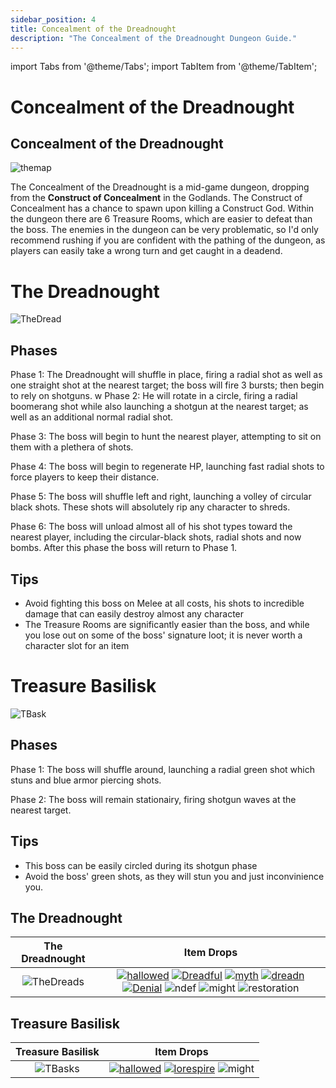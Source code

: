 ```yaml
---
sidebar_position: 4
title: Concealment of the Dreadnought
description: "The Concealment of the Dreadnought Dungeon Guide."
---
```


import Tabs from '@theme/Tabs';
import TabItem from '@theme/TabItem';

# Concealment of the Dreadnought

<Tabs>
  <TabItem value="The Dungeon" label="The Dungeon" default>

## Concealment of the Dreadnought

![themap](https://cdn.discordapp.com/attachments/953134990428868629/1028900731501162546/concealmap.png)

The Concealment of the Dreadnought is a mid-game dungeon, dropping from the **Construct of Concealment** in the Godlands. The Construct of Concealment has a chance to spawn upon killing a Construct God. Within the dungeon there are 6 Treasure Rooms, which are easier to defeat than the boss. The enemies in the dungeon can be very problematic, so I'd only recommend rushing if you are confident with the pathing of the dungeon, as players can easily take a wrong turn and get caught in a deadend.

  </TabItem>
  <TabItem value="The Boss" label="The Boss">

# The Dreadnought

![TheDread](https://cdn.discordapp.com/attachments/953134990428868629/1028901114885718066/Dreadnoughtboss.png)

## Phases

Phase 1: The Dreadnought will shuffle in place, firing a radial shot as well as one straight shot at the nearest target; the boss will fire 3 bursts; then begin to rely on shotguns.
w
Phase 2: He will rotate in a circle, firing a radial boomerang shot while also launching a shotgun at the nearest target; as well as an additional normal radial shot.

Phase 3: The boss will begin to hunt the nearest player, attempting to sit on them with a plethera of shots.

Phase 4: The boss will begin to regenerate HP, launching fast radial shots to force players to keep their distance.

Phase 5: The boss will shuffle left and right, launching a volley of circular black shots. These shots will absolutely rip any character to shreds.

Phase 6: The boss will unload almost all of his shot types toward the nearest player, including the circular-black shots, radial shots and now bombs. After this phase the boss will return to Phase 1.

## Tips

<ul>
<li>Avoid fighting this boss on Melee at all costs, his shots to incredible damage that can easily destroy almost any character</li>

<li>The Treasure Rooms are significantly easier than the boss, and while you lose out on some of the boss' signature loot; it is never worth a character slot for an item</li>
</ul>

  </TabItem>
  <TabItem value="Treasure Rooms" label="Treasure Rooms">

# Treasure Basilisk

![TBask](https://cdn.discordapp.com/attachments/953134990428868629/1028901486698168390/treasurebasilisk.png)

## Phases

Phase 1: The boss will shuffle around, launching a radial green shot which stuns and blue armor piercing shots.

Phase 2: The boss will remain stationairy, firing shotgun waves at the nearest target.

## Tips

<ul>
<li>This boss can be easily circled during its shotgun phase</li>

<li>Avoid the boss' green shots, as they will stun you and just inconvinience you.</li>
</ul>

  </TabItem>
  <TabItem value="Item Drops" label="Item Drops">

## The Dreadnought

The Dreadnought            |  Item Drops
:-------------------------:|:-------------------------:
![TheDreads](https://cdn.discordapp.com/attachments/953134990428868629/1028901114885718066/Dreadnoughtboss.png)  | [![hallowed](https://vwiki.valorserver.com/api/item/picture/hallowed%20shield)](https://wiki.valorserver.com/docs/items/abilities/shield/legendary/hallowed_shield) [![Dreadful](https://vwiki.valorserver.com/api/item/picture/bow%20of%20dreadful%20reign)](https://wiki.valorserver.com/docs/items/weapons/bows/ut/bow_of_dreadful_reign) [![myth](https://vwiki.valorserver.com/api/item/picture/mythical%20basilisk%20venom)](https://wiki.valorserver.com/docs/items/abilities/poisons/ut/mythical_basilisk_venom) [![dreadn](https://vwiki.valorserver.com/api/item/picture/rally%20of%20the%20dreadnought)](https://wiki.valorserver.com/docs/items/weapons/swords/ut/rally_of_the_dreadnought) [![Denial](https://cdn.discordapp.com/attachments/953134990428868629/1028899472077500418/unknown.png)](https://wiki.valorserver.com/docs/items/abilities/quivers/ut/quiver_of_denial) ![ndef](https://vwiki.valorserver.com/api/item/picture/potion%20of%20defense) ![might](https://vwiki.valorserver.com/api/item/picture/potion%20of%20might) ![restoration](https://vwiki.valorserver.com/api/item/picture/potion%20of%20restoration)

## Treasure Basilisk

Treasure Basilisk          |  Item Drops
:-------------------------:|:-------------------------:
![TBasks](https://cdn.discordapp.com/attachments/953134990428868629/1028901486698168390/treasurebasilisk.png)  |  [![hallowed](https://vwiki.valorserver.com/api/item/picture/hallowed%20shield)](https://wiki.valorserver.com/docs/items/abilities/shield/legendary/hallowed_shield) [![lorespire](https://vwiki.valorserver.com/api/item/picture/lorespire%20robe)](https://wiki.valorserver.com/docs/items/armors/robes/ut/lorespire_robe) ![might](https://vwiki.valorserver.com/api/item/picture/potion%20of%20might)

  </TabItem>
</Tabs>
